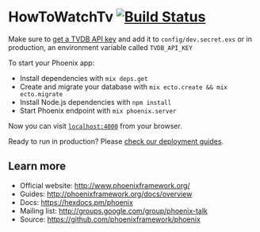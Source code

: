 # HowToWatchTv [![Build Status](https://travis-ci.org/paulfedory/how_to_watch_tv.svg?branch=master)](https://travis-ci.org/paulfedory/how_to_watch_tv)

Make sure to [get a TVDB API key](http://thetvdb.com/?tab=apiregister) and add it to `config/dev.secret.exs`
or in production, an environment variable called `TVDB_API_KEY`

To start your Phoenix app:

  * Install dependencies with `mix deps.get`
  * Create and migrate your database with `mix ecto.create && mix ecto.migrate`
  * Install Node.js dependencies with `npm install`
  * Start Phoenix endpoint with `mix phoenix.server`

Now you can visit [`localhost:4000`](http://localhost:4000) from your browser.

Ready to run in production? Please [check our deployment guides](http://www.phoenixframework.org/docs/deployment).

## Learn more

  * Official website: http://www.phoenixframework.org/
  * Guides: http://phoenixframework.org/docs/overview
  * Docs: https://hexdocs.pm/phoenix
  * Mailing list: http://groups.google.com/group/phoenix-talk
  * Source: https://github.com/phoenixframework/phoenix
